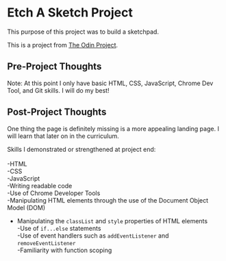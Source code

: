 # Etch A Sketch Project

This purpose of this project was to build a sketchpad.

This is a project from [The Odin Project](https://www.theodinproject.com/courses/web-development-101/lessons/etch-a-sketch-project).


## Pre-Project Thoughts

Note: At this point I only have basic HTML, CSS, JavaScript, Chrome Dev Tool, and Git skills.
I will do my best!

## Post-Project Thoughts

One thing the page is definitely missing is a more appealing landing page.
I will learn that later on in the curriculum.

Skills I demonstrated or strengthened at project end: <br>   
-HTML <br>
-CSS <br>
-JavaScript <br>
-Writing readable code <br>
-Use of Chrome Developer Tools <br>
-Manipulating HTML elements through the use of the Document Object Model (DOM) <br>
-	Manipulating the `classList` and `style` properties of HTML elements <br>
-Use of `if...else` statements <br>
-Use of event handlers such as `addEventListener` and `removeEventListener` <br>
-Familiarity with function scoping